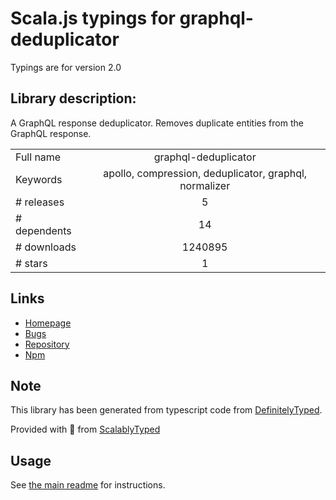 
# Scala.js typings for graphql-deduplicator

Typings are for version 2.0

## Library description:
A GraphQL response deduplicator. Removes duplicate entities from the GraphQL response.

|                    |                 |
| ------------------ | :-------------: |
| Full name          | graphql-deduplicator |
| Keywords           | apollo, compression, deduplicator, graphql, normalizer |
| # releases         | 5 |
| # dependents       | 14 |
| # downloads        | 1240895 |
| # stars            | 1 |

## Links
- [Homepage](https://github.com/gajus/graphql-deduplicator#readme)
- [Bugs](https://github.com/gajus/graphql-deduplicator/issues)
- [Repository](https://github.com/gajus/graphql-deduplicator)
- [Npm](https://www.npmjs.com/package/graphql-deduplicator)
    


## Note
This library has been generated from typescript code from [DefinitelyTyped](https://definitelytyped.org).

Provided with :purple_heart: from [ScalablyTyped](https://github.com/oyvindberg/ScalablyTyped)

## Usage
See [the main readme](../../readme.md) for instructions.


